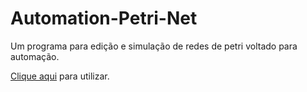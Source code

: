 # Automation-Petri-Net
 Um programa para edição e simulação de redes de petri voltado para automação.

 [Clique aqui](https://paulohfarruda.github.io/Automation-Petri-Net/) para utilizar.
 
